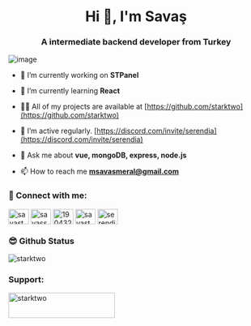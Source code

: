 <h1 align="center">Hi 👋, I'm Savaş</h1>
<h3 align="center">A intermediate backend developer from Turkey</h3>

![image](https://user-images.githubusercontent.com/51216503/166926343-60a12f04-7a22-445c-ae85-8f8066f3dd65.png)

- 🔭 I’m currently working on **STPanel**

- 🌱 I’m currently learning **React**

- 👨‍💻 All of my projects are available at [https://github.com/starktwo](https://github.com/starktwo)

- 📝 I’m active regularly. [https://discord.com/invite/serendia](https://discord.com/invite/serendia)

- 💬 Ask me about **vue, mongoDB, express, node.js**

- 📫 How to reach me **msavasmeral@gmail.com**

<h3 align="left">🌟 Connect with me:</h3>
<p align="left">
<a href="https://dev.to/savastwo" target="blank"><img align="center" src="https://raw.githubusercontent.com/rahuldkjain/github-profile-readme-generator/master/src/images/icons/Social/devto.svg" alt="savastwo" height="30" width="40" /></a>
<a href="https://linkedin.com/in/savassmeral" target="blank"><img align="center" src="https://raw.githubusercontent.com/rahuldkjain/github-profile-readme-generator/master/src/images/icons/Social/linked-in-alt.svg" alt="savassmeral" height="30" width="40" /></a>
<a href="https://stackoverflow.com/users/19043267" target="blank"><img align="center" src="https://raw.githubusercontent.com/rahuldkjain/github-profile-readme-generator/master/src/images/icons/Social/stack-overflow.svg" alt="19043267" height="30" width="40" /></a>
<a href="https://instagram.com/savastwo" target="blank"><img align="center" src="https://raw.githubusercontent.com/rahuldkjain/github-profile-readme-generator/master/src/images/icons/Social/instagram.svg" alt="savastwo" height="30" width="40" /></a>
<a href="https://discord.gg/serendia" target="blank"><img align="center" src="https://raw.githubusercontent.com/rahuldkjain/github-profile-readme-generator/master/src/images/icons/Social/discord.svg" alt="serendia" height="30" width="40" /></a>
</p>

<h3 align ="left">😎 Github Status</h3>
<p align="left"> <img src="https://komarev.com/ghpvc/?username=starktwo&label=Profile%20views&color=0e75b6&style=flat" alt="starktwo" /> </p>

<h3 align="left">Support:</h3>
<p><a href="https://www.buymeacoffee.com/starktwo"> <img align="left" src="https://cdn.buymeacoffee.com/buttons/v2/default-yellow.png" height="50" width="210" alt="starktwo" /></a></p><br><br>
